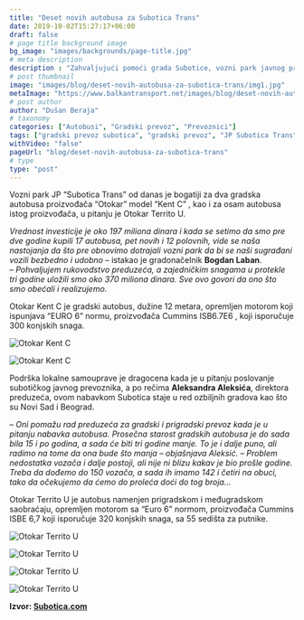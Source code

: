 ```yaml
---
title: "Deset novih autobusa za Subotica Trans"
date: 2019-10-02T15:27:17+06:00
draft: false
# page title background image
bg_image: "images/backgrounds/page-title.jpg"
# meta description
description : "Zahvaljujući pomoći grada Subotice, vozni park javnog preduzeća “Subotica Trans” od danas je bogatiji za 10 autobusa."
# post thumbnail
image: "images/blog/deset-novih-autobusa-za-subotica-trans/img1.jpg"
metaImage: "https://www.balkantransport.net/images/blog/deset-novih-autobusa-za-subotica-trans/img1.jpg"
# post author
author: "Dušan Beraja"
# taxonomy
categories: ["Autobusi", "Gradski prevoz", "Prevoznici"]
tags: ["gradski prevoz subotica", "gradski prevoz", "JP Subotica Trans", "otokar"]
withVideo: "false"
pageUrl: "blog/deset-novih-autobusa-za-subotica-trans"
# type
type: "post"
---
```


Vozni park JP “Subotica Trans” od danas je bogatiji za dva gradska autobusa proizvođača “Otokar” model “Kent C” , kao i za osam autobusa istog proizvođača, u pitanju je Otokar Territo U.

*Vrednost investicije je oko 197 miliona dinara i kada se setimo da smo pre dve godine kupili 17 autobusa, pet novih i 12 polovnih, vide se naša nastojanja da što pre obnovimo dotrajali vozni park da bi se naši sugrađani vozili bezbedno i udobno* – istakao je gradonačelnik **Bogdan Laban**.\
– *Pohvaljujem rukovodstvo preduzeća, a zajedničkim snagama u protekle tri godine uložili smo oko 370 miliona dinara. Sve ovo govori da ono što smo obećali i realizujemo*.

Otokar Kent C je gradski autobus, dužine 12 metara, opremljen motorom koji ispunjava “EURO 6” normu, proizvođača Cummins ISB6.7E6 , koji isporučuje 300 konjskih snaga.

![Otokar Kent C](/images/blog/deset-novih-autobusa-za-subotica-trans/img2.jpg "Otokar Kent C")

![Otokar Kent C](/images/blog/deset-novih-autobusa-za-subotica-trans/img3.jpg "Otokar Kent C")

Podrška lokalne samouprave je dragocena kada je u pitanju poslovanje subotičkog javnog prevoznika, a po rečima **Aleksandra Aleksića**, direktora preduzeća, ovom nabavkom Subotica staje u red ozbiljnih gradova kao što su Novi Sad i Beograd.

– *Oni pomažu rad preduzeća za gradski i prigradski prevoz kada je u pitanju nabavka autobusa. Prosečna starost gradskih autobusa je do sada bila 15 i po godina, a sada će biti tri godine manje. To je i dalje puno, ali radimo na tome da ona bude što manja – objašnjava Aleksić. – Problem nedostatka vozača i dalje postoji, ali nije ni blizu kakav je bio prošle godine. Treba da dođemo do 150 vozača, a sada ih imamo 142 i četiri na obuci, tako da očekujemo da ćemo do proleća doći do tog broja...*

Otokar Territo U je autobus namenjen prigradskom i međugradskom saobraćaju, opremljen motorom sa “Euro 6” normom, proizvođača Cummins ISBE 6,7 koji isporučuje 320 konjskih snaga, sa 55 sedišta za putnike.

![Otokar Territo U](/images/blog/deset-novih-autobusa-za-subotica-trans/img4.jpg "Otokar Territo U")

![Otokar Territo U](/images/blog/deset-novih-autobusa-za-subotica-trans/img5.jpg "Otokar Territo U")

![Otokar Territo U](/images/blog/deset-novih-autobusa-za-subotica-trans/img6.jpg "Otokar Territo U")

![Otokar Territo U](/images/blog/deset-novih-autobusa-za-subotica-trans/img7.jpg "Otokar Territo U")


**Izvor: [Subotica.com](https://www.subotica.com/)**